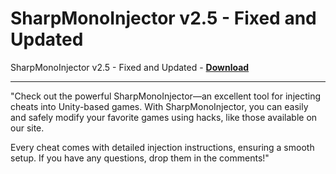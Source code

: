 <h1>SharpMonoInjector v2.5 - Fixed and Updated</h1>

SharpMonoInjector v2.5 - Fixed and Updated - **[Download](https://www.dlgram.com/public/files/api.php?shortened=dBei7P)**


<hr>


&quot;Check out the powerful SharpMonoInjector—an excellent tool for injecting cheats into Unity-based games. With SharpMonoInjector, you can easily and safely modify your favorite games using hacks, like those available on our site.  

Every cheat comes with detailed injection instructions, ensuring a smooth setup. If you have any questions, drop them in the comments!&quot;